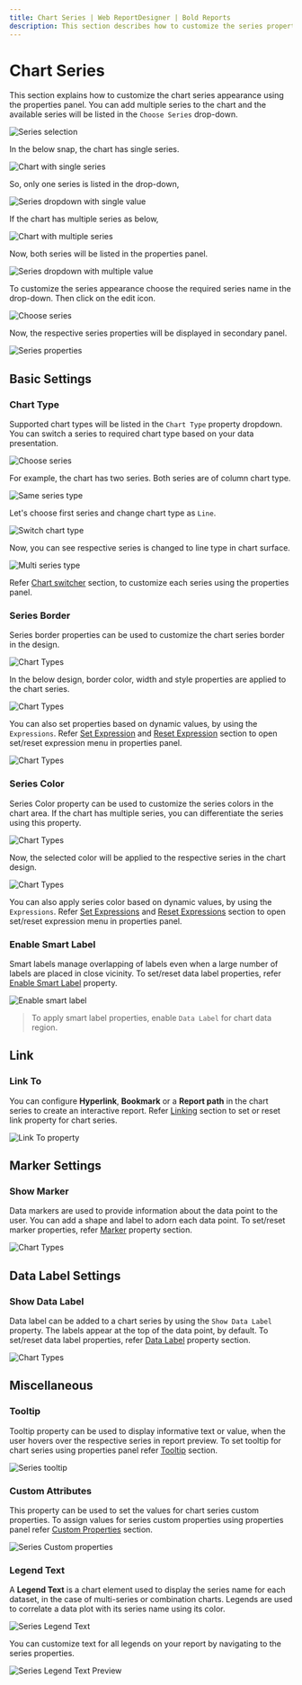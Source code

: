 ```yaml
---
title: Chart Series | Web ReportDesigner | Bold Reports
description: This section describes how to customize the series properties in Chart Report Item with Bold Report Designer
---
```


# Chart Series

This section explains how to customize the chart series appearance using the properties panel. You can add multiple series to the chart and the available series will be listed in the `Choose Series` drop-down.

![Series selection](/static/assets/on-premise/images/report-designer/report-items/chart/series/choose-series.png)

In the below snap, the chart has single series.

![Chart with single series](/static/assets/on-premise/images/report-designer/report-items/chart/series/chart-with-single-series.png)

So, only one series is listed in the drop-down,

![Series dropdown with single value](/static/assets/on-premise/images/report-designer/report-items/chart/series/single-series-list-in-drop-down.png)

If the chart has multiple series as below,

![Chart with multiple series](/static/assets/on-premise/images/report-designer/report-items/chart/series/chart-with-multiple-series.png)

Now, both series will be listed in the properties panel.

![Series dropdown with multiple value](/static/assets/on-premise/images/report-designer/report-items/chart/series/multi-series-list-in-drop-down.png)

To customize the series appearance choose the required series name in the drop-down. Then click on the edit icon.

![Choose series](/static/assets/on-premise/images/report-designer/report-items/chart/series/edit-option.png)

Now, the respective series properties will be displayed in secondary panel.

![Series properties](/static/assets/on-premise/images/report-designer/report-items/chart/series/properties.png)

## Basic Settings

### Chart Type

Supported chart types will be listed in the `Chart Type` property dropdown. You can switch a series to required chart type based on your data presentation.

![Choose series](/static/assets/on-premise/images/report-designer/report-items/chart/series/properties.png)

For example, the chart has two series. Both series are of column chart type.

![Same series type](/static/assets/on-premise/images/report-designer/report-items/chart/series/same-series-type.png)

Let's choose first series and change chart type as `Line`.

![Switch chart type](/static/assets/on-premise/images/report-designer/report-items/chart/series/switch-chart-type.png)

Now, you can see respective series is changed to line type in chart surface.

![Multi series type](/static/assets/on-premise/images/report-designer/report-items/chart/series/multi-series-type.png)

Refer [Chart switcher](./../../../report-items/chart/switch-chart-type/) section, to customize each series using the properties panel.

### Series Border

Series border properties can be used to customize the chart series border in the design.

![Chart Types](/static/assets/on-premise/images/report-designer/report-items/chart/series/series-border.png)

In the below design, border color, width and style properties are applied to the chart series.

![Chart Types](/static/assets/on-premise/images/report-designer/report-items/chart/series/border-design.png)

You can also set properties based on dynamic values, by using the `Expressions`. Refer [Set Expression](./../../../compose-report/properties-panel/#set-expression) and [Reset Expression](./../../../compose-report/properties-panel/#reset-expression) section to open set/reset expression menu in properties panel.

![Chart Types](/static/assets/on-premise/images/report-designer/report-items/chart/series/border-expression-menu.png)

### Series Color

Series Color property can be used to customize the series colors in the chart area. If the chart has multiple series, you can differentiate the series using this property.

![Chart Types](/static/assets/on-premise/images/report-designer/report-items/chart/series/series-color-first-series.png)

Now, the selected color will be applied to the respective series in the chart design.

![Chart Types](/static/assets/on-premise/images/report-designer/report-items/chart/series/first-series-color-design.png)

You can also apply series color based on dynamic values, by using the `Expressions`. Refer [Set Expressions](./../../../compose-report/properties-panel/#set-expression) and [Reset Expressions](./../../../compose-report/properties-panel/#reset-expression) section to open set/reset expression menu in properties panel.

### Enable Smart Label

Smart labels manage overlapping of labels even when a large number of labels are placed in close vicinity. To set/reset data label properties, refer [Enable Smart Label](./../../../report-items/chart/smart-label/) property.

![Enable smart label](/static/assets/on-premise/images/report-designer/report-items/chart/series/enable-smart-label.png)

> To apply smart label properties, enable `Data Label` for chart data region.

## Link

### Link To

You can configure **Hyperlink**, **Bookmark** or a **Report path** in the chart series to create an interactive report. Refer [Linking](./../../../compose-report/link-data/) section to set or reset link property for chart series.

![Link To property](/static/assets/on-premise/images/report-designer/report-items/chart/link-to-property.png)

## Marker Settings

### Show Marker

Data markers are used to provide information about the data point to the user. You can add a shape and label to adorn each data point. To set/reset marker properties, refer [Marker](./../../../report-items/chart/marker/) property section.

![Chart Types](/static/assets/on-premise/images/report-designer/report-items/chart/series/marker.png)

## Data Label Settings

### Show Data Label

Data label can be added to a chart series by using the `Show Data Label` property. The labels appear at the top of the data point, by default. To set/reset data label properties, refer [Data Label](./../../../report-items/chart/data-label/) property section.

![Chart Types](/static/assets/on-premise/images/report-designer/report-items/chart/series/data-label.png)

## Miscellaneous

### Tooltip

Tooltip property can be used to display informative text or value, when the user hovers over the respective series in report preview. To set tooltip for chart series using properties panel refer [Tooltip](./../../../compose-report/common-properties/#tooltip) section.

![Series tooltip](/static/assets/on-premise/images/report-designer/report-items/chart/series/tooltip.png)

### Custom Attributes

This property can be used to set the values for chart series custom properties. To assign values for series custom properties using properties panel refer [Custom Properties](./../../../compose-report/common-properties/#custom-properties) section.

![Series Custom properties](/static/assets/on-premise/images/report-designer/report-items/chart/custom-attributes.png)

### Legend Text

A **Legend Text** is a chart element used to display the series name for each dataset, in the case of multi-series or combination charts. Legends are used to correlate a data plot with its series name using its color.

![Series Legend Text](/static/assets/on-premise/images/report-designer/report-items/chart/series/legend-text.png)

You can customize text for all legends on your report by navigating to the series properties.

![Series Legend Text Preview](/static/assets/on-premise/images/report-designer/report-items/chart/series/legend-text-preview.png)